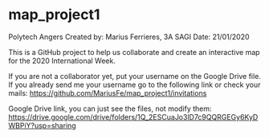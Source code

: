 # map_project1
Polytech Angers Created by: Marius Ferrieres, 3A SAGI Date: 21/01/2020

This is a GitHub project to help us collaborate and create an interactive map for the 2020 International Week.

If you are not a collaborator yet, put your username on the Google Drive file.
If you already send me your username go to the following link or check your mails:
https://github.com/MariusFe/map_project1/invitations

Google Drive link, you can just see the files, not modify them:
https://drive.google.com/drive/folders/1Q_2ESCuaJo3lD7c9QQRGEGy6KyDWBPiY?usp=sharing
